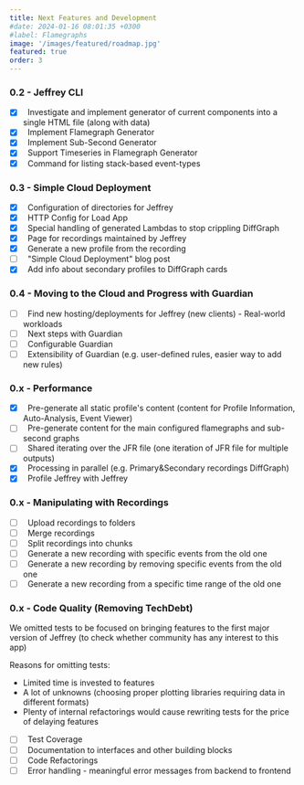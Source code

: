 ```yaml
---
title: Next Features and Development
#date: 2024-01-16 08:01:35 +0300
#label: Flamegraphs
image: '/images/featured/roadmap.jpg'
featured: true
order: 3
---
```


### 0.2 - Jeffrey CLI

- [x] &nbsp; Investigate and implement generator of current components into a single HTML file (along with data)
- [x] &nbsp; Implement Flamegraph Generator
- [x] &nbsp; Implement Sub-Second Generator
- [x] &nbsp; Support Timeseries in Flamegraph Generator 
- [x] &nbsp; Command for listing stack-based event-types

### 0.3 - Simple Cloud Deployment

- [x] &nbsp; Configuration of directories for Jeffrey 
- [x] &nbsp; HTTP Config for Load App
- [x] &nbsp; Special handling of generated Lambdas to stop crippling DiffGraph
- [x] &nbsp; Page for recordings maintained by Jeffrey
- [x] &nbsp; Generate a new profile from the recording
- [ ] &nbsp; "Simple Cloud Deployment" blog post
- [x] &nbsp; Add info about secondary profiles to DiffGraph cards

### 0.4 - Moving to the Cloud and Progress with Guardian

- [ ] &nbsp; Find new hosting/deployments for Jeffrey (new clients) - Real-world workloads
- [ ] &nbsp; Next steps with Guardian
- [ ] &nbsp; Configurable Guardian
- [ ] &nbsp; Extensibility of Guardian (e.g. user-defined rules, easier way to add new rules)

### 0.x - Performance

- [x] &nbsp; Pre-generate all static profile's content (content for Profile Information, Auto-Analysis, Event Viewer)
- [ ] &nbsp; Pre-generate content for the main configured flamegraphs and sub-second graphs
- [ ] &nbsp; Shared iterating over the JFR file (one iteration of JFR file for multiple outputs)
- [x] &nbsp; Processing in parallel (e.g. Primary&Secondary recordings DiffGraph)
- [x] &nbsp; Profile Jeffrey with Jeffrey

### 0.x - Manipulating with Recordings

- [ ] &nbsp; Upload recordings to folders
- [ ] &nbsp; Merge recordings
- [ ] &nbsp; Split recordings into chunks
- [ ] &nbsp; Generate a new recording with specific events from the old one
- [ ] &nbsp; Generate a new recording by removing specific events from the old one
- [ ] &nbsp; Generate a new recording from a specific time range of the old one

### 0.x - Code Quality (Removing TechDebt)

We omitted tests to be focused on bringing features to the first major version of Jeffrey (to check whether community has any interest to this app)

Reasons for omitting tests:

- Limited time is invested to features
- A lot of unknowns (choosing proper plotting libraries requiring data in different formats)
- Plenty of internal refactorings would cause rewriting tests for the price of delaying features

- [ ] &nbsp; Test Coverage
- [ ] &nbsp; Documentation to interfaces and other building blocks
- [ ] &nbsp; Code Refactorings
- [ ] &nbsp; Error handling - meaningful error messages from backend to frontend
